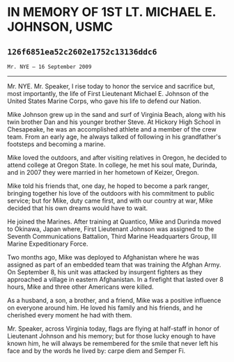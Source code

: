 # IN MEMORY OF 1ST LT. MICHAEL E. JOHNSON, USMC
## `126f6851ea52c2602e1752c13136ddc6`
`Mr. NYE — 16 September 2009`

---


Mr. NYE. Mr. Speaker, I rise today to honor the service and sacrifice 
but, most importantly, the life of First Lieutenant Michael E. Johnson 
of the United States Marine Corps, who gave his life to defend our 
Nation.

Mike Johnson grew up in the sand and surf of Virginia Beach, along 
with his twin brother Dan and his younger brother Steve. At Hickory 
High School in Chesapeake, he was an accomplished athlete and a member 
of the crew team. From an early age, he always talked of following in 
his grandfather's footsteps and becoming a marine.

Mike loved the outdoors, and after visiting relatives in Oregon, he 
decided to attend college at Oregon State. In college, he met his soul 
mate, Durinda, and in 2007 they were married in her hometown of Keizer, 
Oregon.

Mike told his friends that, one day, he hoped to become a park 
ranger, bringing together his love of the outdoors with his commitment 
to public service; but for Mike, duty came first, and with our country 
at war, Mike decided that his own dreams would have to wait.

He joined the Marines. After training at Quantico, Mike and Durinda 
moved to Okinawa, Japan where, First Lieutenant Johnson was assigned to 
the Seventh Communications Battalion, Third Marine Headquarters Group, 
III Marine Expeditionary Force.

Two months ago, Mike was deployed to Afghanistan where he was 
assigned as part of an embedded team that was training the Afghan Army. 
On September 8, his unit was attacked by insurgent fighters as they 
approached a village in eastern Afghanistan. In a firefight that lasted 
over 8 hours, Mike and three other Americans were killed.

As a husband, a son, a brother, and a friend, Mike was a positive 
influence on everyone around him. He loved his family and his friends, 
and he cherished every moment he had with them.

Mr. Speaker, across Virginia today, flags are flying at half-staff in 
honor of Lieutenant Johnson and his memory; but for those lucky enough 
to have known him, he will always be remembered for the smile that 
never left his face and by the words he lived by: carpe diem and Semper 
Fi.
